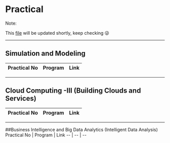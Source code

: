 # Practical
Note:

This [file](https://github.com/bhupendpatil/Practice/blob/master/Practical.md) will be updated shortly, keep checking :stuck_out_tongue_winking_eye:

___
## Simulation and Modeling
Practical No | Program | Link
-- | -- | --

___
## Cloud Computing -III (Building Clouds and Services)
Practical No | Program | Link
-- | -- | --

___
##Business Intelligence and Big Data Analytics (Intelligent Data Analysis)
Practical No | Program | Link
-- | -- | --